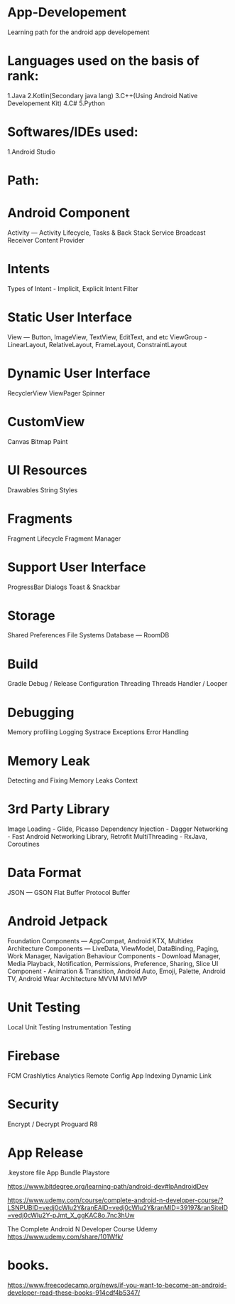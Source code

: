 # App-Developement
Learning path for the android app developement

# Languages used on the basis of rank:
1.Java
2.Kotlin(Secondary java lang)
3.C++(Using Android Native Developement Kit)
4.C#
5.Python

# Softwares/IDEs used:
1.Android Studio


# Path:
# Android Component
Activity — Activity Lifecycle, Tasks & Back Stack
Service
Broadcast Receiver
Content Provider
# Intents
Types of Intent - Implicit, Explicit
Intent Filter
# Static User Interface
View — Button, ImageView, TextView, EditText, and etc
ViewGroup - LinearLayout, RelativeLayout, FrameLayout, ConstraintLayout
# Dynamic User Interface
RecyclerView
ViewPager
Spinner
# CustomView
Canvas
Bitmap
Paint
# UI Resources
Drawables
String
Styles
# Fragments
Fragment Lifecycle
Fragment Manager
# Support User Interface
ProgressBar
Dialogs
Toast & Snackbar
# Storage
Shared Preferences
File Systems
Database — RoomDB
# Build
Gradle
Debug / Release Configuration
Threading
Threads
Handler / Looper
# Debugging
Memory profiling
Logging
Systrace
Exceptions
Error Handling
# Memory Leak
Detecting and Fixing Memory Leaks
Context
# 3rd Party Library
Image Loading - Glide, Picasso
Dependency Injection - Dagger
Networking - Fast Android Networking Library, Retrofit
MultiThreading - RxJava, Coroutines
# Data Format
JSON — GSON
Flat Buffer
Protocol Buffer
# Android Jetpack
Foundation Components — AppCompat, Android KTX, Multidex
Architecture Components — LiveData, ViewModel, DataBinding, Paging, Work Manager, Navigation
Behaviour Components - Download Manager, Media Playback, Notification, Permissions, Preference, Sharing, Slice
UI Component - Animation & Transition, Android Auto, Emoji, Palette, Android TV, Android Wear
Architecture
MVVM
MVI
MVP
# Unit Testing
Local Unit Testing
Instrumentation Testing
# Firebase
FCM
Crashlytics
Analytics
Remote Config
App Indexing
Dynamic Link
# Security
Encrypt / Decrypt
Proguard
R8
# App Release
.keystore file
App Bundle
Playstore



https://www.bitdegree.org/learning-path/android-dev#lpAndroidDev

https://www.udemy.com/course/complete-android-n-developer-course/?LSNPUBID=vedj0cWlu2Y&ranEAID=vedj0cWlu2Y&ranMID=39197&ranSiteID=vedj0cWlu2Y-pJmt_X_ggKAC8o.7nc3hUw

The Complete Android N Developer Course Udemy https://www.udemy.com/share/101Wfk/

# books. 
https://www.freecodecamp.org/news/if-you-want-to-become-an-android-developer-read-these-books-914cdf4b5347/
